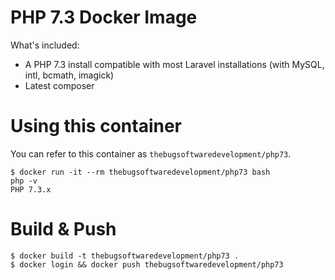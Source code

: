 # PHP 7.3 Docker Image

What's included:
- A PHP 7.3 install compatible with most Laravel installations (with MySQL, intl, bcmath, imagick)
- Latest composer

# Using this container

You can refer to this container as `thebugsoftwaredevelopment/php73`.

```
$ docker run -it --rm thebugsoftwaredevelopment/php73 bash
php -v
PHP 7.3.x
```

# Build & Push

```
$ docker build -t thebugsoftwaredevelopment/php73 .
$ docker login && docker push thebugsoftwaredevelopment/php73
```

